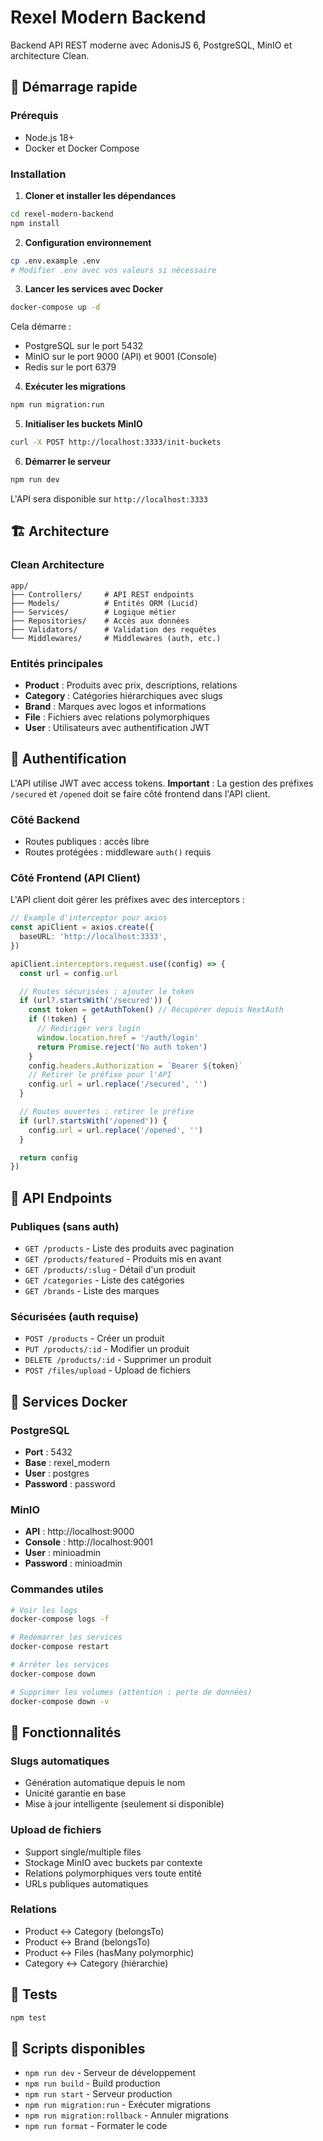 # Rexel Modern Backend

Backend API REST moderne avec AdonisJS 6, PostgreSQL, MinIO et architecture Clean.

## 🚀 Démarrage rapide

### Prérequis

- Node.js 18+
- Docker et Docker Compose

### Installation

1. **Cloner et installer les dépendances**

```bash
cd rexel-modern-backend
npm install
```

2. **Configuration environnement**

```bash
cp .env.example .env
# Modifier .env avec vos valeurs si nécessaire
```

3. **Lancer les services avec Docker**

```bash
docker-compose up -d
```

Cela démarre :

- PostgreSQL sur le port 5432
- MinIO sur le port 9000 (API) et 9001 (Console)
- Redis sur le port 6379

4. **Exécuter les migrations**

```bash
npm run migration:run
```

5. **Initialiser les buckets MinIO**

```bash
curl -X POST http://localhost:3333/init-buckets
```

6. **Démarrer le serveur**

```bash
npm run dev
```

L'API sera disponible sur `http://localhost:3333`

## 🏗️ Architecture

### Clean Architecture

```
app/
├── Controllers/     # API REST endpoints
├── Models/          # Entités ORM (Lucid)
├── Services/        # Logique métier
├── Repositories/    # Accès aux données
├── Validators/      # Validation des requêtes
└── Middlewares/     # Middlewares (auth, etc.)
```

### Entités principales

- **Product** : Produits avec prix, descriptions, relations
- **Category** : Catégories hiérarchiques avec slugs
- **Brand** : Marques avec logos et informations
- **File** : Fichiers avec relations polymorphiques
- **User** : Utilisateurs avec authentification JWT

## 🔐 Authentification

L'API utilise JWT avec access tokens. **Important** : La gestion des préfixes `/secured` et `/opened` doit se faire côté frontend dans l'API client.

### Côté Backend

- Routes publiques : accès libre
- Routes protégées : middleware `auth()` requis

### Côté Frontend (API Client)

L'API client doit gérer les préfixes avec des interceptors :

```typescript
// Example d'interceptor pour axios
const apiClient = axios.create({
  baseURL: 'http://localhost:3333',
})

apiClient.interceptors.request.use((config) => {
  const url = config.url

  // Routes sécurisées : ajouter le token
  if (url?.startsWith('/secured')) {
    const token = getAuthToken() // Récupérer depuis NextAuth
    if (!token) {
      // Rediriger vers login
      window.location.href = '/auth/login'
      return Promise.reject('No auth token')
    }
    config.headers.Authorization = `Bearer ${token}`
    // Retirer le préfixe pour l'API
    config.url = url.replace('/secured', '')
  }

  // Routes ouvertes : retirer le préfixe
  if (url?.startsWith('/opened')) {
    config.url = url.replace('/opened', '')
  }

  return config
})
```

## 📡 API Endpoints

### Publiques (sans auth)

- `GET /products` - Liste des produits avec pagination
- `GET /products/featured` - Produits mis en avant
- `GET /products/:slug` - Détail d'un produit
- `GET /categories` - Liste des catégories
- `GET /brands` - Liste des marques

### Sécurisées (auth requise)

- `POST /products` - Créer un produit
- `PUT /products/:id` - Modifier un produit
- `DELETE /products/:id` - Supprimer un produit
- `POST /files/upload` - Upload de fichiers

## 💾 Services Docker

### PostgreSQL

- **Port** : 5432
- **Base** : rexel_modern
- **User** : postgres
- **Password** : password

### MinIO

- **API** : http://localhost:9000
- **Console** : http://localhost:9001
- **User** : minioadmin
- **Password** : minioadmin

### Commandes utiles

```bash
# Voir les logs
docker-compose logs -f

# Redémarrer les services
docker-compose restart

# Arrêter les services
docker-compose down

# Supprimer les volumes (attention : perte de données)
docker-compose down -v
```

## 🔧 Fonctionnalités

### Slugs automatiques

- Génération automatique depuis le nom
- Unicité garantie en base
- Mise à jour intelligente (seulement si disponible)

### Upload de fichiers

- Support single/multiple files
- Stockage MinIO avec buckets par contexte
- Relations polymorphiques vers toute entité
- URLs publiques automatiques

### Relations

- Product ↔ Category (belongsTo)
- Product ↔ Brand (belongsTo)
- Product ↔ Files (hasMany polymorphic)
- Category ↔ Category (hiérarchie)

## 🧪 Tests

```bash
npm test
```

## 📝 Scripts disponibles

- `npm run dev` - Serveur de développement
- `npm run build` - Build production
- `npm run start` - Serveur production
- `npm run migration:run` - Exécuter migrations
- `npm run migration:rollback` - Annuler migrations
- `npm run format` - Formater le code
